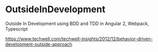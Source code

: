 # OutsideInDevelopment
Outside In Development using BDD and TDD in Angular 2, Webpack, Typescript

https://www.techwell.com/techwell-insights/2012/12/behavior-driven-development-outside-approach

